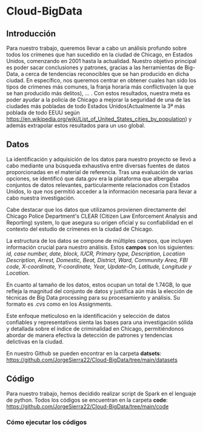 # Cloud-BigData

## Introducción
Para nuestro trabajo, queremos llevar a cabo un análisis profundo sobre todos los crímenes que han sucedido en la ciudad de Chicago, en Estados Unidos, comenzando en 2001 hasta la actualidad. Nuestro objetivo principal es poder sacar conclusiones y patrones, gracias a las herramientas de Big-Data, a cerca de tendencias reconocibles que se han producido en dicha ciudad. En específico, nos queremos centrar en obtener cuales han sido los tipos de crimenes más comunes, la franja horaria más conflictiva(en la que se han producido más delitos), ... . Con estos resultados, nuestra meta es poder ayudar a la policía de Chicago a mejorar la seguridad de una de las ciudades más pobladas de todo Estados Unidos(Actualmente la 3ª más poblada de todo EEUU según https://en.wikipedia.org/wiki/List_of_United_States_cities_by_population) y además extrapolar estos resultados para un uso global. 

## Datos
La identificación y adquisición de los datos para nuestro proyecto se llevó a cabo mediante una búsqueda exhaustiva entre diversas fuentes de datos proporcionadas en el material de referencia. Tras una evaluación de varias opciones, se identificó que data.gov era la plataforma que albergaba conjuntos de datos relevantes, particularmente relacionados con Estados Unidos, lo que nos permitió acceder a la información necesaria para llevar a cabo nuestra investigación.

Cabe destacar que los datos que utilizamos provienen directamente del Chicago Police Department's CLEAR (Citizen Law Enforcement Analysis and Reporting) system, lo que asegura su origen oficial y su confiabilidad en el contexto del estudio de crímenes en la ciudad de Chicago.

La estructura de los datos se compone de múltiples campos, que incluyen información crucial para nuestro análisis. Estos **campos** son los siguientes: *id, case number, date, block, IUCR, Primary type, Description, Location Description, Arrest, Domestic, Beat, District, Ward, Community Area, FBI code, X-coordinate, Y-coordinate, Year, Update-On, Latitude, Longitude y Location*.

En cuanto al tamaño de los datos, estos ocupan un total de 1.74GB, lo que refleja la magnitud del conjunto de datos y justifica aún más la elección de técnicas de Big Data processing para su procesamiento y análisis. Su formato es .cvs como en los Assignments.

Este enfoque meticuloso en la identificación y selección de datos confiables y representativos sienta las bases para una investigación sólida y detallada sobre el índice de criminalidad en Chicago, permitiéndonos abordar de manera efectiva la detección de patrones y tendencias delictivas en la ciudad.

En nuestro Github se pueden encontrar en la carpeta **datsets**: https://github.com/JorgeSierra22/Cloud-BigData/tree/main/datasets

## Código
Para nuestro trabajo, hemos decidido realizar script de Spark en el lenguaje de python. Todos los códigos se encuentran en la carpeta **code**: https://github.com/JorgeSierra22/Cloud-BigData/tree/main/code

### Cómo ejecutar los códigos

